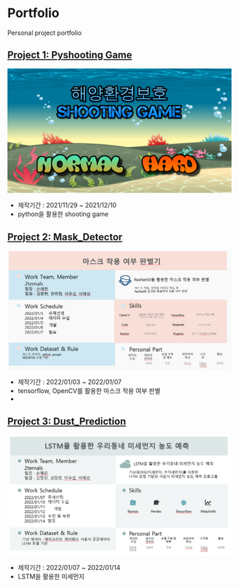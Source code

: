 # Portfolio
Personal project portfolio

## [Project 1: Pyshooting Game](https://github.com/heyheynew/PyShooting)
![](/images/pyshooting.PNG)
- 제작기간 : 2021/11/29 ~ 2021/12/10
- python을 활용한 shooting game

## [Project 2: Mask_Detector](https://github.com/heyheynew/Mask_Detector.git)
![](/images/Mask.PNG)
- 제작기간 : 2022/01/03 ~ 2022/01/07
- tensorflow, OpenCV를 활용한 마스크 착용 여부 판별
- 
## [Project 3: Dust_Prediction](https://github.com/heyheynew/Dust_Prediction.git)
![](/images/dust.PNG)
- 제작기간 : 2022/01/07 ~ 2022/01/14
- LSTM을 활용한 미세먼지 
